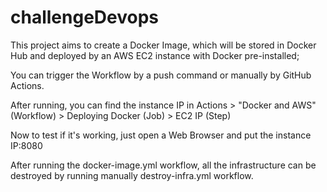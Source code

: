 # challengeDevops

This project aims to create a Docker Image, which will be stored in Docker Hub and deployed by an AWS EC2 instance with Docker pre-installed;

You can trigger the Workflow by a push command or manually by GitHub Actions.

After running, you can find the instance IP in Actions > "Docker and AWS" (Workflow) > Deploying Docker (Job) > EC2 IP (Step)

Now to test if it's working, just open a Web Browser and put the instance IP:8080

After running the docker-image.yml workflow, all the infrastructure can be destroyed by running manually destroy-infra.yml workflow.
